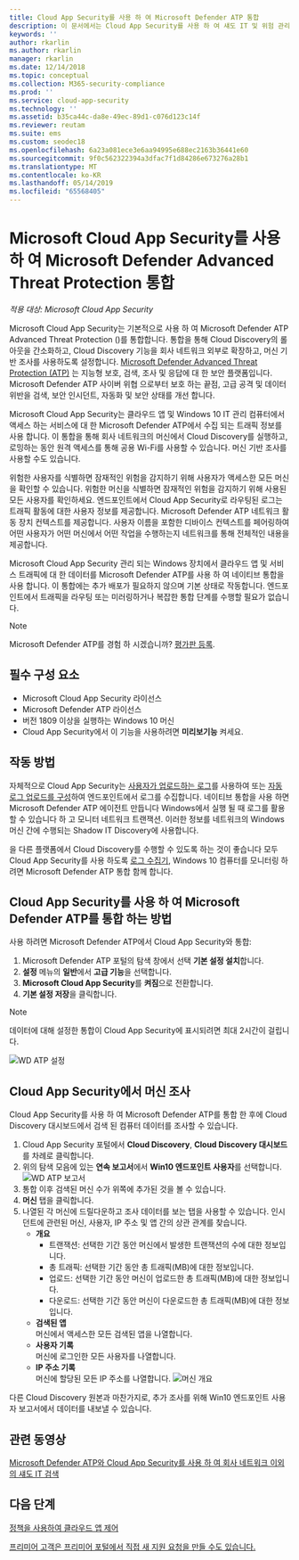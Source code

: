 ```yaml
---
title: Cloud App Security를 사용 하 여 Microsoft Defender ATP 통합
description: 이 문서에서는 Cloud App Security를 사용 하 여 섀도 IT 및 위험 관리에 대 한 향상 된 가시성에 대 한 Microsoft Defender Advanced Threat Protection을 통합 하는 방법을 설명 합니다.
keywords: ''
author: rkarlin
ms.author: rkarlin
manager: rkarlin
ms.date: 12/14/2018
ms.topic: conceptual
ms.collection: M365-security-compliance
ms.prod: ''
ms.service: cloud-app-security
ms.technology: ''
ms.assetid: b35ca44c-da8e-49ec-89d1-c076d123c14f
ms.reviewer: reutam
ms.suite: ems
ms.custom: seodec18
ms.openlocfilehash: 6a23a081ece3e6aa94995e688ec2163b36441e60
ms.sourcegitcommit: 9f0c562322394a3dfac7f1d84286e673276a28b1
ms.translationtype: MT
ms.contentlocale: ko-KR
ms.lasthandoff: 05/14/2019
ms.locfileid: "65568405"
---
```

# <a name="microsoft-defender-advanced-threat-protection-integration-with-microsoft-cloud-app-security"></a>Microsoft Cloud App Security를 사용 하 여 Microsoft Defender Advanced Threat Protection 통합

*적용 대상: Microsoft Cloud App Security*

Microsoft Cloud App Security는 기본적으로 사용 하 여 Microsoft Defender ATP Advanced Threat Protection ()를 통합합니다. 통합을 통해 Cloud Discovery의 롤아웃을 간소화하고, Cloud Discovery 기능을 회사 네트워크 외부로 확장하고, 머신 기반 조사를 사용하도록 설정합니다. [Microsoft Defender Advanced Threat Protection (ATP)](https://docs.microsoft.com/windows/security/threat-protection/windows-defender-atp/windows-defender-advanced-threat-protection) 는 지능형 보호, 검색, 조사 및 응답에 대 한 보안 플랫폼입니다. Microsoft Defender ATP 사이버 위협 으로부터 보호 하는 끝점, 고급 공격 및 데이터 위반을 검색, 보안 인시던트, 자동화 및 보안 상태를 개선 합니다.

Microsoft Cloud App Security는 클라우드 앱 및 Windows 10 IT 관리 컴퓨터에서 액세스 하는 서비스에 대 한 Microsoft Defender ATP에서 수집 되는 트래픽 정보를 사용 합니다. 이 통합을 통해 회사 네트워크의 머신에서 Cloud Discovery를 실행하고, 로밍하는 동안 원격 액세스를 통해 공용 Wi-Fi를 사용할 수 있습니다. 머신 기반 조사를 사용할 수도 있습니다.

위험한 사용자를 식별하면 잠재적인 위험을 감지하기 위해 사용자가 액세스한 모든 머신을 확인할 수 있습니다. 위험한 머신을 식별하면 잠재적인 위험을 감지하기 위해 사용된 모든 사용자를 확인하세요. 엔드포인트에서 Cloud App Security로 라우팅된 로그는 트래픽 활동에 대한 사용자 정보를 제공합니다. Microsoft Defender ATP 네트워크 활동 장치 컨텍스트를 제공합니다. 사용자 이름을 포함한 디바이스 컨텍스트를 페어링하여 어떤 사용자가 어떤 머신에서 어떤 작업을 수행하는지 네트워크를 통해 전체적인 내용을 제공합니다.

Microsoft Cloud App Security 관리 되는 Windows 장치에서 클라우드 앱 및 서비스 트래픽에 대 한 데이터를 Microsoft Defender ATP를 사용 하 여 네이티브 통합을 사용 합니다. 이 통합에는 추가 배포가 필요하지 않으며 기본 상태로 작동합니다. 엔드포인트에서 트래픽을 라우팅 또는 미러링하거나 복잡한 통합 단계를 수행할 필요가 없습니다.

> [!NOTE]
> Microsoft Defender ATP를 경험 하 시겠습니까? [평가판 등록](https://www.microsoft.com/WindowsForBusiness/windows-atp?ocid=docs-wdatp-assignaccess-abovefoldlink).
>


## <a name="prerequisites"></a>필수 구성 요소

- Microsoft Cloud App Security 라이선스
- Microsoft Defender ATP 라이선스
- 버전 1809 이상을 실행하는 Windows 10 머신
- Cloud App Security에서 이 기능을 사용하려면 **미리보기능** 켜세요.

## <a name="how-it-works"></a>작동 방법

자체적으로 Cloud App Security는 [사용자가 업로드하는 로그](create-snapshot-cloud-discovery-reports.md)를 사용하여 또는 [자동 로그 업로드를 구성](discovery-docker.md)하여 엔드포인트에서 로그를 수집합니다. 네이티브 통합을 사용 하면 Microsoft Defender ATP 에이전트 만듭니다 Windows에서 실행 될 때 로그를 활용할 수 있습니다 하 고 모니터 네트워크 트랜잭션. 이러한 정보를 네트워크의 Windows 머신 간에 수행되는 Shadow IT Discovery에 사용합니다.

을 다른 플랫폼에서 Cloud Discovery를 수행할 수 있도록 하는 것이 좋습니다 모두 Cloud App Security를 사용 하도록 [로그 수집기](discovery-docker.md), Windows 10 컴퓨터를 모니터링 하려면 Microsoft Defender ATP 통합 함께 합니다.

## <a name="how-to-integrate-microsoft-defender-atp-with-cloud-app-security"></a>Cloud App Security를 사용 하 여 Microsoft Defender ATP를 통합 하는 방법

사용 하려면 Microsoft Defender ATP에서 Cloud App Security와 통합:

1. Microsoft Defender ATP 포털의 탐색 창에서 선택 **기본 설정 설치**합니다.
2. **설정** 메뉴의 **일반**에서 **고급 기능**을 선택합니다.
3. **Microsoft Cloud App Security**를 **켜짐**으로 전환합니다.
4. **기본 설정 저장**을 클릭합니다.

>[!NOTE]
> 데이터에 대해 설정한 통합이 Cloud App Security에 표시되려면 최대 2시간이 걸립니다.
>

   ![WD ATP 설정](./media/wdatp-settings.png)

## <a name="investigate-machines-in-cloud-app-security"></a>Cloud App Security에서 머신 조사

Cloud App Security를 사용 하 여 Microsoft Defender ATP를 통합 한 후에 Cloud Discovery 대시보드에서 검색 된 컴퓨터 데이터를 조사할 수 있습니다.

1. Cloud App Security 포털에서 **Cloud Discovery**, **Cloud Discovery 대시보드**를 차례로 클릭합니다.
2. 위의 탐색 모음에 있는 **연속 보고서**에서 **Win10 엔드포인트 사용자**를 선택합니다.
  ![WD ATP 보고서](./media/win10-dashboard-report.png)
3. 통합 이후 검색된 머신 수가 위쪽에 추가된 것을 볼 수 있습니다.
4. **머신** 탭을 클릭합니다.
5. 나열된 각 머신에 드릴다운하고 조사 데이터를 보는 탭을 사용할 수 있습니다. 인시던트에 관련된 머신, 사용자, IP 주소 및 앱 간의 상관 관계를 찾습니다.
   - **개요**
      - 트랜잭션: 선택한 기간 동안 머신에서 발생한 트랜잭션의 수에 대한 정보입니다.
      - 총 트래픽: 선택한 기간 동안 총 트래픽(MB)에 대한 정보입니다.
     - 업로드: 선택한 기간 동안 머신이 업로드한 총 트래픽(MB)에 대한 정보입니다.
     - 다운로드: 선택한 기간 동안 머신이 다운로드한 총 트래픽(MB)에 대한 정보입니다.
   - **검색된 앱**<br>
  머신에서 액세스한 모든 검색된 앱을 나열합니다.
   - **사용자 기록**<br>
    머신에 로그인한 모든 사용자를 나열합니다.
   - **IP 주소 기록**<br>
    머신에 할당된 모든 IP 주소를 나열합니다.
 ![머신 개요](./media/machines-overview.png)
 
다른 Cloud Discovery 원본과 마찬가지로, 추가 조사를 위해 Win10 엔드포인트 사용자 보고서에서 데이터를 내보낼 수 있습니다. 


## <a name="related-videos"></a>관련 동영상

[Microsoft Defender ATP와 Cloud App Security를 사용 하 여 회사 네트워크 이외의 섀도 IT 검색](https://www.youtube.com/watch?v=f8hbvbY1Hnc)  

## <a name="next-steps"></a>다음 단계 
[정책을 사용하여 클라우드 앱 제어](control-cloud-apps-with-policies.md) 

[프리미어 고객은 프리미어 포털에서 직접 새 지원 요청을 만들 수도 있습니다.](https://premier.microsoft.com/)  
  
